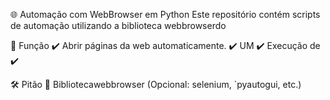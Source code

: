 🌐 Automação com WebBrowser em Python
Este repositório contém scripts de automação utilizando a biblioteca webbrowserdo

📌 Função
✔️ Abrir páginas da web automaticamente.
✔️ UM
✔️ Execução de
✔️

🛠
Pitão 🐍
Bibliotecawebbrowser
(Opcional: selenium, `pyautogui, etc.)
